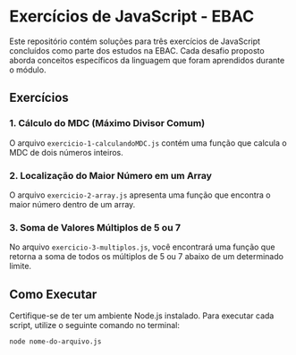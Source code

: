 # Exercícios de JavaScript - EBAC

Este repositório contém soluções para três exercícios de JavaScript concluídos como parte dos estudos na EBAC. 
Cada desafio proposto aborda conceitos específicos da linguagem que foram aprendidos durante o módulo.

## Exercícios

### 1. Cálculo do MDC (Máximo Divisor Comum)

O arquivo `exercicio-1-calculandoMDC.js` contém uma função que calcula o MDC de dois números inteiros.

### 2. Localização do Maior Número em um Array

O arquivo `exercicio-2-array.js` apresenta uma função que encontra o maior número dentro de um array.

### 3. Soma de Valores Múltiplos de 5 ou 7

No arquivo `exercicio-3-multiplos.js`, você encontrará uma função que retorna a soma de todos os múltiplos de 5 ou 7 abaixo de um determinado limite.

## Como Executar

Certifique-se de ter um ambiente Node.js instalado. Para executar cada script, utilize o seguinte comando no terminal:

```bash
node nome-do-arquivo.js
